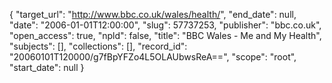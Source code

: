 {
  "target_url": "http://www.bbc.co.uk/wales/health/", 
  "end_date": null, 
  "date": "2006-01-01T12:00:00", 
  "slug": 57737253, 
  "publisher": "bbc.co.uk", 
  "open_access": true, 
  "npld": false, 
  "title": "BBC Wales - Me and My Health", 
  "subjects": [], 
  "collections": [], 
  "record_id": "20060101T120000/g7fBpYFZo4L5OLAUbwsReA==", 
  "scope": "root", 
  "start_date": null
}

